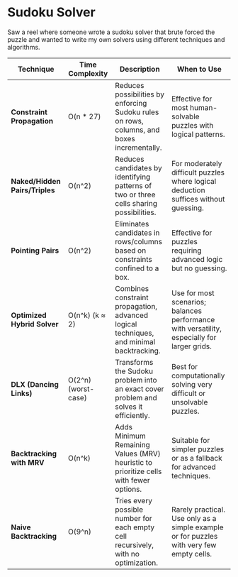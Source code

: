 
# Sudoku Solver

Saw a reel where someone wrote a sudoku solver that brute forced the puzzle and wanted to write my own solvers using different techniques and algorithms.

| **Technique**                  | **Time Complexity**         | **Description**                                                                                 | **When to Use**                                                                                       |
|--------------------------------|-----------------------------|-------------------------------------------------------------------------------------------------|-------------------------------------------------------------------------------------------------------|
| **Constraint Propagation**     | O(n * 27)                  | Reduces possibilities by enforcing Sudoku rules on rows, columns, and boxes incrementally.     | Effective for most human-solvable puzzles with logical patterns.                                    |
| **Naked/Hidden Pairs/Triples** | O(n^2)                     | Reduces candidates by identifying patterns of two or three cells sharing possibilities.        | For moderately difficult puzzles where logical deduction suffices without guessing.                 |
| **Pointing Pairs**             | O(n^2)                     | Eliminates candidates in rows/columns based on constraints confined to a box.                  | Effective for puzzles requiring advanced logic but no guessing.                                     |
| **Optimized Hybrid Solver**    | O(n^k) (k ≈ 2)             | Combines constraint propagation, advanced logical techniques, and minimal backtracking.        | Use for most scenarios; balances performance with versatility, especially for larger grids.          |
| **DLX (Dancing Links)**        | O(2^n) (worst-case)         | Transforms the Sudoku problem into an exact cover problem and solves it efficiently.           | Best for computationally solving very difficult or unsolvable puzzles.                              |
| **Backtracking with MRV**      | O(n^k)                     | Adds Minimum Remaining Values (MRV) heuristic to prioritize cells with fewer options.          | Suitable for simpler puzzles or as a fallback for advanced techniques.                              |
| **Naive Backtracking**         | O(9^n)                     | Tries every possible number for each empty cell recursively, with no optimization.             | Rarely practical. Use only as a simple example or for puzzles with very few empty cells.             |




